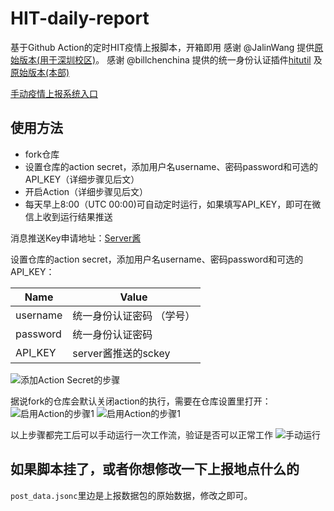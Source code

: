 # HIT-daily-report

基于Github Action的定时HIT疫情上报脚本，开箱即用
感谢 @JalinWang 提供[原始版本(用于深圳校区)](https://github.com/JalinWang/HITsz-daily-report)。
感谢 @billchenchina 提供的统一身份认证插件[hitutil](https://github.com/billchenchina/hitutil)
                          及[原始版本(本部)](https://github.com/billchenchina/yqxx)

[手动疫情上报系统入口](https://xg.hit.edu.cn/zhxy-xgzs/xg_mobile/xs/yqxx)

## 使用方法

- fork仓库
- 设置仓库的action secret，添加用户名username、密码password和可选的API_KEY（详细步骤见后文）
- 开启Action（详细步骤见后文）
- 每天早上8:00（UTC 00:00)可自动定时运行，如果填写API_KEY，即可在微信上收到运行结果推送

消息推送Key申请地址：[Server酱](http://sc.ftqq.com/)

设置仓库的action secret，添加用户名username、密码password和可选的API_KEY：

| Name          | Value                                |
| ------------- | ------------------------------------ |
| username      | 统一身份认证密码 （学号）        |
| password      | 统一身份认证密码                 |
| API_KEY       | server酱推送的sckey                   |

![添加Action Secret的步骤](./image/instruction.png)

据说fork的仓库会默认关闭action的执行，需要在仓库设置里打开：
![启用Action的步骤1](./image/enable1.png)
![启用Action的步骤1](./image/enable2.png)

以上步骤都完工后可以手动运行一次工作流，验证是否可以正常工作
![手动运行](./image/test_run.png)

## 如果脚本挂了，或者你想修改一下上报地点什么的

`post_data.jsonc`里边是上报数据包的原始数据，修改之即可。
